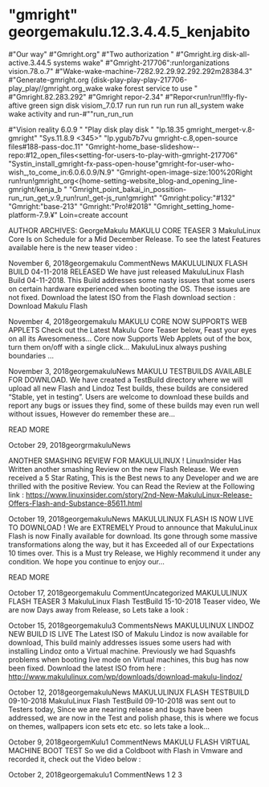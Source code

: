 # "gmright"   georgemakulu.12.3.4.4.5_kenjabito      
#"Our way"
#"Gmright.org"
#"Two authorization "
#"Gmright.irg disk-all-active.3.44.5 systems wake"
#"Gmright-217706":run!organizations vision.78.o.7"
#"Wake-wake-machine-7282.92.29.92.292.292m28384.3"
#"Generate-gmright.org {disk-play-play-play-217706-play_play//gmright.org_wake wake forest service to use "
#"Gmright.82.283.292"
#"Gmright repor-2.34"
#"Repor<run!run!!fly-fly-aftive green sign disk visiom_7.0.17 run run run run run all_system wake wake activity and run-#""run_run_run

#"Vision reality 6.0.9 "
"Play disk play disk "
"Ip.18.35      gmright_merget-v.8-gmright"
"Sys.11.8.9 <345>"
"Ip.ygub7b7vu gmright-c.8,open-source files#188-pass-doc.11"
"Gmright-home_base-slideshow--repo:#12_open_files<setting-for-users-to-play-with-gmright-217706"
"Systin_install_gmright-fx-pass-open-house"gmright-for-user-who-wish_,to_come_in:6.0.6.0.9/N.9"
"Gmright-open-image-size:100%20Right run!run!gmright_org<{home-setting-website_blog-and_opening_line-gmright/kenja_b "
"Gmright_point_bakai_in_possition-run_run_get_v.9_run!run!_get-js_run!gmright"
"Gmright:policy:"#132"
"Gmright:"base-213"
"Gmright:"Pro!#2018"
"Gmright_setting_home-platform-7.9.¥"
Loin=create account 

AUTHOR ARCHIVES: GeorgeMakulu
MAKULU CORE TEASER 3
MakuluLinux Core Is on Schedule for a Mid December Release. To see the latest Features available here is the new teaser video :  

November 6, 2018georgemakulu CommentNews
MAKULULINUX FLASH BUILD 04-11-2018 RELEASED
We have just released MakuluLinux Flash Build 04-11-2018. This Build addresses some nasty issues that some users on certain hardware experienced when booting the OS. These issues are not fixed. Download the latest ISO from the Flash download section : Download Makulu Flash

November 4, 2018georgemakulu
MAKULU CORE NOW SUPPORTS WEB APPLETS
Check out the Latest Makulu Core Teaser below, Feast your eyes on all its Awesomeness… Core now Supports Web Applets out of the box, turn them on/off with a single click… MakuluLinux always pushing boundaries …  

November 3, 2018georgemakuluNews
MAKULU TESTBUILDS AVAILABLE FOR DOWNLOAD.
We have created a TestBuild directory where we will upload all new Flash and Lindoz Test builds, these builds are considered “Stable, yet in testing”. Users are welcome to download these builds and report any bugs or issues they find, some of these builds may even run well without issues, However do remember these are…

READ MORE

October 29, 2018georgrmakuluNews

ANOTHER SMASHING REVIEW FOR MAKULULINUX !
LinuxInsider Has Written another smashing Review on the new Flash Release. We even received a 5 Star Rating, This is the Best news to any Developer and we are thrilled with the positive Review.  You can Read the Review at the Following link : https://www.linuxinsider.com/story/2nd-New-MakuluLinux-Release-Offers-Flash-and-Substance-85611.html

October 19, 2018georgemakuluNews
MAKULULINUX FLASH IS NOW LIVE TO DOWNLOAD !
We are EXTREMELY Proud to announce that MakuluLinux Flash is now Finally available for download. Its gone through some massive transformations along the way, but it has Exceeded all of our Expectations 10 times over. This is a Must try Release, we Highly recommend it under any condition. We hope you continue to enjoy our…

READ MORE

October 17, 2018georgemakulu CommentUncategorized
MAKULULINUX FLASH TEASER 3
MakuluLinux Flash TestBuild 15-10-2018 Teaser video, We are now Days away from Release, so Lets take a look :

October 15, 2018georgemakulu3 CommentsNews
MAKULULINUX LINDOZ NEW BUILD IS LIVE
The Latest ISO of Makulu Lindoz is now available for download, This build mainly addresses issues some users had with installing Lindoz onto a Virtual machine. Previously we had Squashfs problems when booting live mode on Virtual machines, this bug has now been fixed. Download the latest ISO from here : http://www.makululinux.com/wp/downloads/download-makulu-lindoz/

October 12, 2018georgemakuluNews
MAKULULINUX FLASH TESTBUILD 09-10-2018
MakuluLinux Flash TestBuild 09-10-2018 was sent out to Testers today, Since we are nearing release and bugs have been addressed, we are now in the Test and polish phase, this is where we focus on themes, wallpapers icon sets etc etc. so lets take a look…

October 9, 2018georgemKulu1 CommentNews
MAKULU FLASH VIRTUAL MACHINE BOOT TEST
So we did a Coldboot with Flash in Vmware and recorded it, check out the Video below :  

October 2, 2018georgemakulu1 CommentNews
1
2
3
